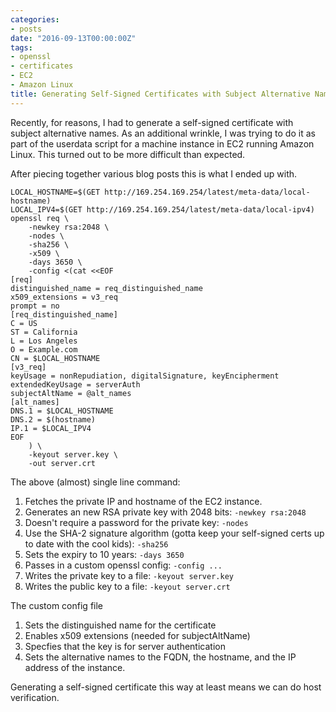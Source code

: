 ```yaml
---
categories:
- posts
date: "2016-09-13T00:00:00Z"
tags:
- openssl
- certificates
- EC2
- Amazon Linux
title: Generating Self-Signed Certificates with Subject Alternative Names
---
```


Recently, for reasons, I had to generate a self-signed certificate with subject alternative names. As an additional wrinkle, I was trying to do it as part of the userdata script for a machine instance in EC2 running Amazon Linux. This turned out to be more difficult than expected.

After piecing together various blog posts this is what I ended up with.

```Shell
LOCAL_HOSTNAME=$(GET http://169.254.169.254/latest/meta-data/local-hostname)
LOCAL_IPV4=$(GET http://169.254.169.254/latest/meta-data/local-ipv4)
openssl req \
    -newkey rsa:2048 \
    -nodes \
    -sha256 \
    -x509 \
    -days 3650 \
    -config <(cat <<EOF
[req]
distinguished_name = req_distinguished_name
x509_extensions = v3_req
prompt = no
[req_distinguished_name]
C = US
ST = California
L = Los Angeles
O = Example.com
CN = $LOCAL_HOSTNAME
[v3_req]
keyUsage = nonRepudiation, digitalSignature, keyEncipherment
extendedKeyUsage = serverAuth
subjectAltName = @alt_names
[alt_names]
DNS.1 = $LOCAL_HOSTNAME
DNS.2 = $(hostname)
IP.1 = $LOCAL_IPV4
EOF
    ) \
    -keyout server.key \
    -out server.crt
```

The above (almost) single line command:

1. Fetches the private IP and hostname of the EC2 instance.
2. Generates an new RSA private key with 2048 bits: ``-newkey rsa:2048``
3. Doesn't require a password for the private key: ``-nodes``
3. Use the SHA-2 signature algorithm (gotta keep your self-signed certs up to date with the cool kids): ``-sha256``
4. Sets the expiry to 10 years: ``-days 3650``
5. Passes in a custom openssl config: ``-config ...``
6. Writes the private key to a file: ``-keyout server.key``
7. Writes the public key to a file: ``-keyout server.crt``

The custom config file

1. Sets the distinguished name for the certificate
2. Enables x509 extensions (needed for subjectAltName)
3. Specfies that the key is for server authentication
4. Sets the alternative names to the FQDN, the hostname, and the IP address of the instance.

Generating a self-signed certificate this way at least means we can do host verification.
